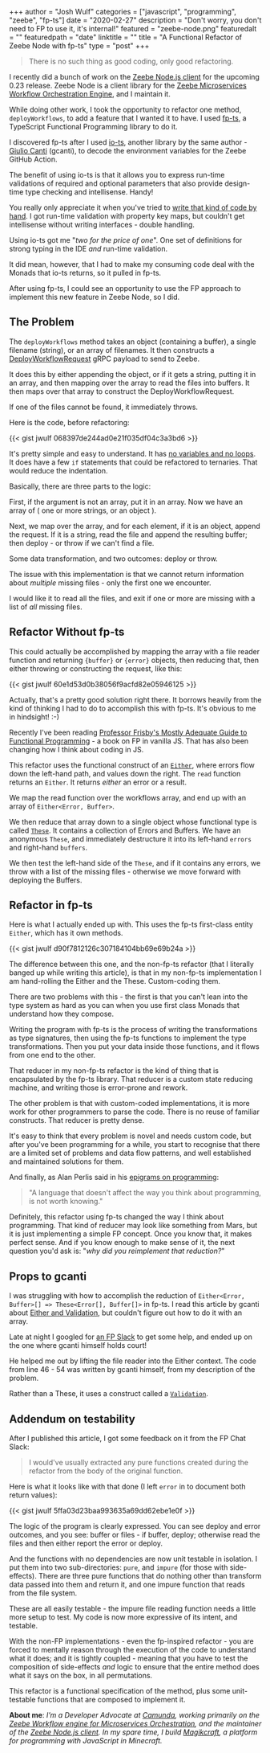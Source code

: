 +++
author = "Josh Wulf"
categories = ["javascript", "programming", "zeebe", "fp-ts"]
date = "2020-02-27"
description = "Don't worry, you don't need to FP to use it, it's internal!"
featured = "zeebe-node.png"
featuredalt = ""
featuredpath = "date"
linktitle = ""
title = "A Functional Refactor of Zeebe Node with fp-ts"
type = "post"
+++

> There is no such thing as good coding, only good refactoring.

I recently did a bunch of work on the [Zeebe Node.js client](https://npmjs.org/zeebe-node) for the upcoming 0.23 release. Zeebe Node is a client library for the [Zeebe Microservices Workflow Orchestration Engine](https://zeebe.io), and I maintain it.

While doing other work, I took the opportunity to refactor one method, `deployWorkflows`, to add a feature that I wanted it to have. I used [fp-ts](https://github.com/gcanti/fp-ts), a TypeScript Functional Programming library to do it. 

I discovered fp-ts after I used [io-ts](https://github.com/gcanti/io-ts), another library by the same author - [Giulio Canti](https://dev.to/gcanti) (gcanti), to decode the environment variables for the Zeebe GitHub Action. 

The benefit of using io-ts is that it allows you to express run-time validations of required and optional parameters that also provide design-time type checking and intellisense. Handy!

You really only appreciate it when you've tried to [write that kind of code by hand](https://github.com/jwulf/ghettohub-db/blob/master/src/parameters.ts). I got run-time validation with property key maps, but couldn't get intellisense without writing interfaces - double handling.

Using io-ts got me "_two for the price of one_". One set of definitions for strong typing in the IDE _and_ run-time validation. 

It did mean, however, that I had to make my consuming code deal with the Monads that io-ts returns, so it pulled in fp-ts.

After using fp-ts, I could see an opportunity to use the FP approach to implement this new feature in Zeebe Node, so I did.

## The Problem

The `deployWorkflows` method takes an object (containing a buffer), a single filename (string), or an array of filenames. It then constructs a [DeployWorkflowRequest](https://docs.zeebe.io/reference/grpc.html#deployworkflow-rpc) gRPC payload to send to Zeebe. 

It does this by either appending the object, or if it gets a string, putting it in an array, and then mapping over the array to read the files into buffers. It then maps over that array to construct the DeployWorkflowRequest.

If one of the files cannot be found, it immediately throws.

Here is the code, before refactoring:

{{< gist jwulf 068397de244ad0e21f035df04c3a3bd6 >}}

It's pretty simple and easy to understand. It has [no variables and no loops](https://www.joshwulf.com/blog/2020/02/just-say-no-to-loops-and-variables/). It does have a few `if` statements that could be refactored to ternaries. That would reduce the indentation.

Basically, there are three parts to the logic:

First, if the argument is not an array, put it in an array. Now we have an array of ( one or more strings, or an object ).

Next, we map over the array, and for each element, if it is an object, append the request. If it 
is a string, read the file and append the resulting buffer; then deploy - or throw if we can't find a file.

Some data transformation, and two outcomes: deploy or throw.

The issue with this implementation is that we cannot return information about _multiple_ missing files - only the first one we encounter.

I would like it to read all the files, and exit if one or more are missing with a list of _all_ missing files.

## Refactor Without fp-ts

This could actually be accomplished by mapping the array with a file reader function and returning `{buffer}` or `{error}` objects, then reducing that, then either throwing or constructing the request, like this:

{{< gist jwulf 60e1d53d0b38056f9acfd82e05946125 >}}

Actually, that's a pretty good solution right there. It borrows heavily from the kind of thinking I had to do to accomplish this with fp-ts. It's obvious to me in hindsight! :-) 

Recently I've been reading [Professor Frisby's Mostly Adequate Guide to Functional Programming](https://mostly-adequate.gitbooks.io/mostly-adequate-guide/) - a book on FP in vanilla JS. That has also been changing how I think about coding in JS.

This refactor uses the functional construct of an [`Either`](https://gcanti.github.io/fp-ts/modules/Either.ts.html), where errors flow down the left-hand path, and values down the right. The `read` function returns an `Either`. It returns _either_ an error or a result.

We map the read function over the workflows array, and end up with an array of `Either<Error, Buffer>`.

We then reduce that array down to a single object whose functional type is called [`These`](https://gcanti.github.io/fp-ts/modules/These.ts.html). It contains a collection of Errors and Buffers. We have an anonymous `These`, and immediately destructure it into its left-hand `errors` and right-hand `buffers`.

We then test the left-hand side of the `These`, and if it contains any errors, we throw with a list of the missing files - otherwise we move forward with deploying the Buffers.

## Refactor in fp-ts 

Here is what I actually ended up with. This uses the fp-ts first-class entity `Either`, which has it own methods. 

{{< gist jwulf d90f7812126c307184104bb69e69b24a >}}

The difference between this one, and the non-fp-ts refactor (that I literally banged up while writing this article), is that in my non-fp-ts implementation I am hand-rolling the Either and the These. Custom-coding them. 

There are two problems with this - the first is that you can't lean into the type system as hard as you can when you use first class Monads that understand how they compose. 

Writing the program with fp-ts is the process of writing the transformations as type signatures, then using the fp-ts functions to implement the type transformations. Then you put your data inside those functions, and it flows from one end to the other.

That reducer in my non-fp-ts refactor is the kind of thing that is encapsulated by the fp-ts library. That reducer is a custom state reducing machine, and writing those is error-prone and rework.

The other problem is that with custom-coded implementations, it is more work for other programmers to parse the code. There is no reuse of familiar constructs. That reducer is pretty dense.

It's easy to think that every problem is novel and needs custom code, but after you've been programming for a while, you start to recognise that there are a limited set of problems and data flow patterns, and well established and maintained solutions for them.

And finally, as Alan Perlis said in his [epigrams on programming](http://pu.inf.uni-tuebingen.de/users/klaeren/epigrams.html):

> "A language that doesn't affect the way you think about programming, is not worth knowing."

Definitely, this refactor using fp-ts changed the way I think about programming. That kind of reducer may look like something from Mars, but it is just implementing a simple FP concept. Once you know that, it makes perfect sense. And if you know enough to make sense of it, the next question you'd ask is: "_why did you reimplement that reduction?_"

## Props to gcanti 

I was struggling with how to accomplish the reduction of `Either<Error, Buffer>[] => These<Error[], Buffer[]>` in fp-ts. I read this article by gcanti about [Either and Validation](https://dev.to/gcanti/getting-started-with-fp-ts-either-vs-validation-5eja), but couldn't figure out how to do it with an array. 

Late at night I googled for [an FP Slack](https://fpchat-invite.herokuapp.com/) to get some help, and ended up on the one where gcanti himself holds court!

He helped me out by lifting the file reader into the Either context. The code from line 46 - 54 was written by gcanti himself, from my description of the problem. 

Rather than a These, it uses a construct called a [`Validation`](https://gcanti.github.io/fp-ts/modules/ValidationT.ts.html).

## Addendum on testability

After I published this article, I got some feedback on it from the FP Chat Slack:

>  I would've usually extracted any pure functions created during the refactor from the body of the original function.

Here is what it looks like with that done (I left `error` in to document both return values):

{{< gist jwulf 5ffa03d23baa993635a69dd62ebe1e0f >}}

The logic of the program is clearly expressed. You can see deploy and error outcomes, and you see: buffer or files - if buffer, deploy; otherwise read the files and then either report the error or deploy.

And the functions with no dependencies are now unit testable in isolation. I put them into two sub-directories: `pure`, and `impure` (for those with side-effects). There are three pure functions that do nothing other than transform data passed into them and return it, and one impure function that reads from the file system.

These are all easily testable - the impure file reading function needs a little more setup to test. My code is now more expressive of its intent, and testable.

With the non-FP implementations - even the fp-inspired refactor - you are forced to mentally reason through the execution of the code to understand what it does; and it is tightly coupled - meaning that you have to test the composition of side-effects _and_ logic to ensure that the entire method does what it says on the box, in all permutations.

This refactor is a functional specification of the method, plus some unit-testable functions that are composed to implement it.

**About me**: _I’m a Developer Advocate at [Camunda](https://camunda.com), working primarily on the [Zeebe Workflow engine for Microservices Orchestration](https://zeebe.io), and the maintainer of the [Zeebe Node.js client](https://www.npmjs.com/package/zeebe-node). In my spare time, I build [Magikcraft](https://github.com/Magikcraft), a platform for programming with JavaScript in Minecraft._